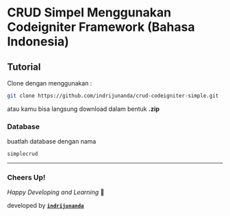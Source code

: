 # CRUD Simpel Menggunakan Codeigniter Framework (Bahasa Indonesia)

## Tutorial 

Clone dengan menggunakan :

```sh
git clone https://github.com/indrijunanda/crud-codeigniter-simple.git
```

atau kamu bisa langsung download dalam bentuk **.zip**

### Database 

buatlah database dengan nama

```
simplecrud
```

-------------------

### Cheers Up!

*Happy Developing and Learning* 💪



developed by **[`indrijunanda`](https://indrijunanda.gitlab.io/)**